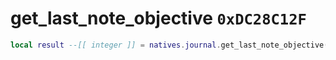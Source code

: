 # get_last_note_objective `0xDC28C12F`

```lua
local result --[[ integer ]] = natives.journal.get_last_note_objective()
```